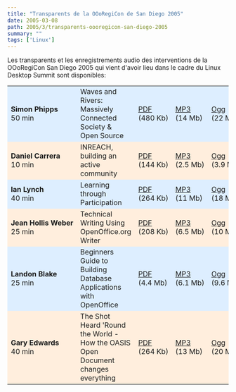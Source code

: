 ```yaml
---
title: "Transparents de la OOoRegiCon de San Diego 2005"
date: 2005-03-08
path: 2005/3/transparents-oooregicon-san-diego-2005
summary: ""
tags: ['Linux']
---
```


<p>Les transparents et les enregistrements audio des
interventions de la OOoRegiCon San Diego 2005 qui vient
d'avoir lieu dans le cadre du Linux Desktop Summit sont
disponibles:</p> 

<table cellpadding="2" cellspacing="0"><tbody><tr style="background: #ddeeff none repeat scroll 0% 50%; -moz-background-clip: border; -moz-background-origin: padding; -moz-background-inline-policy: continuous; height: 2.5em;"><td><strong>Simon&#160;Phipps</strong><br>
50&#160;min</td>

<td>Waves and Rivers: Massively Connected Society &amp;
Open Source</td>

<td><a href="http://website.openoffice.org/tryouts/dcarrera/RegiCon/pdf/Simon_Phipps.pdf">
PDF</a><br>
(480&#160;Kb)</td>

<td><a href="http://website.openoffice.org/tryouts/dcarrera/RegiCon/mp3/Simon_Phipps.mp3">
MP3</a><br>
(14 Mb)</td>

<td><a href="http://website.openoffice.org/tryouts/dcarrera/RegiCon/ogg/Simon_Phipps.ogg">
Ogg</a><br>
(22 Mb)</td>
</tr><tr style="background: #ffeedd none repeat scroll 0% 50%; -moz-background-clip: border; -moz-background-origin: padding; -moz-background-inline-policy: continuous; height: 2.5em;"><td><strong>Daniel&#160;Carrera</strong><br>
10 min</td>

<td>INREACH, building an active community</td>

<td><a href="http://website.openoffice.org/tryouts/dcarrera/RegiCon/pdf/Daniel_Carrera.pdf">
PDF</a><br>
(144 Kb)</td>

<td><a href="http://website.openoffice.org/tryouts/dcarrera/RegiCon/mp3/Daniel_Carrera.mp3">
MP3</a><br>
(2.5&#160;Mb)</td>

<td><a href="http://website.openoffice.org/tryouts/dcarrera/RegiCon/ogg/Daniel_Carrera.ogg">
Ogg</a><br>
(3.9&#160;Mb)</td>
</tr><tr style="background: #ddeeff none repeat scroll 0% 50%; -moz-background-clip: border; -moz-background-origin: padding; -moz-background-inline-policy: continuous; height: 2.5em;"><td><strong>Ian&#160;Lynch</strong><br>
40 min</td>

<td>Learning through Participation</td>

<td><a href="http://website.openoffice.org/tryouts/dcarrera/RegiCon/pdf/Ian_Lynch.pdf">
PDF</a><br>
(264 Kb)</td>

<td><a href="http://website.openoffice.org/tryouts/dcarrera/RegiCon/mp3/Ian_Lynch.mp3">
MP3</a><br>
(11 Mb)</td>

<td><a href="http://website.openoffice.org/tryouts/dcarrera/RegiCon/ogg/Ian_Lynch.ogg">
Ogg</a><br>
(18 Mb)</td>
</tr><tr style="background: #ffeedd none repeat scroll 0% 50%; -moz-background-clip: border; -moz-background-origin: padding; -moz-background-inline-policy: continuous; height: 2.5em;"><td><strong>Jean&#160;Hollis&#160;Weber</strong><br>
25 min</td>

<td>Technical Writing Using OpenOffice.org Writer</td>

<td><a href="http://website.openoffice.org/tryouts/dcarrera/RegiCon/pdf/Jean_Weber.pdf">
PDF</a><br>
(208 Kb)</td>

<td><a href="http://website.openoffice.org/tryouts/dcarrera/RegiCon/mp3/Jean_Weber.mp3">
MP3</a><br>
(6.5 Mb)</td>

<td><a href="http://website.openoffice.org/tryouts/dcarrera/RegiCon/ogg/Jean_Weber.ogg">
Ogg</a><br>
(10 Mb)</td>
</tr><tr style="background: #ddeeff none repeat scroll 0% 50%; -moz-background-clip: border; -moz-background-origin: padding; -moz-background-inline-policy: continuous; height: 2.5em;"><td><strong>Landon Blake</strong><br>
25 min</td>

<td>Beginners Guide to Building Database Applications with
OpenOffice</td>

<td><a href="http://website.openoffice.org/tryouts/dcarrera/RegiCon/pdf/Landon_Blake.pdf">
PDF</a><br>
(4.4 Mb)</td>

<td><a href="http://website.openoffice.org/tryouts/dcarrera/RegiCon/mp3/Landon_Blake.mp3">
MP3</a><br>
(6.1 Mb)</td>

<td><a href="http://website.openoffice.org/tryouts/dcarrera/RegiCon/ogg/Landon_Blake.ogg">
Ogg</a><br>
(9.6 Mb)</td>
</tr><tr style="background: #ffeedd none repeat scroll 0% 50%; -moz-background-clip: border; -moz-background-origin: padding; -moz-background-inline-policy: continuous; height: 2.5em;"><td><strong>Gary Edwards</strong><br>
40 min</td>

<td>The Shot Heard 'Round the World - How the OASIS Open
Document changes everything</td>

<td><a href="http://website.openoffice.org/tryouts/dcarrera/RegiCon/pdf/Gary_Edwards.pdf">
PDF</a><br>
(264 Kb)</td>

<td><a href="http://website.openoffice.org/tryouts/dcarrera/RegiCon/mp3/Gary_Edwards.mp3">
MP3</a><br>
(13 Mb)</td>

<td><a href="http://website.openoffice.org/tryouts/dcarrera/RegiCon/ogg/Gary_Edwards.ogg">
Ogg</a><br>
(20 Mb)</td>
</tr></tbody></table>

